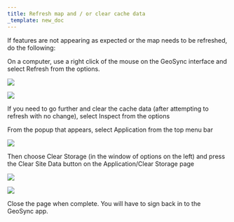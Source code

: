 ```yaml
---
title: Refresh map and / or clear cache data
_template: new_doc
---
```



If features are not appearing as expected or the map needs to be refreshed, do the following:

On a computer, use a right click of the mouse on the GeoSync interface and select Refresh from the options.

![](/images/refresh.png)

![](/images/refresh1.png)

If you need to go further and clear the cache data (after attempting to refresh with no change), select Inspect from the options 

From the popup that appears, select Application from the top menu bar

![](/images/refresh2-1.png)

Then choose Clear Storage (in the window of options on the left) and press the Clear Site Data button on the Application/Clear Storage page

![](/images/refresh3.png)

![](/images/refreshcloseup.png)

Close the page when complete.  You will have to sign back in to the GeoSync app.
